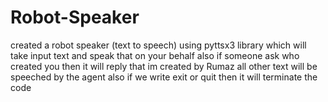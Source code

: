 # Robot-Speaker
created a robot speaker (text to speech) using pyttsx3 library which will take input text and speak that on your behalf
also if someone ask who created you then it will reply that im created by Rumaz all other text will be speeched by the agent 
also if we write exit or quit then it will terminate the code 